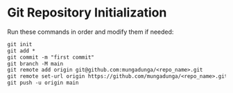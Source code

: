 # Git Repository Initialization

Run these commands in order and modify them if needed:

```txt
git init
git add *
git commit -m "first commit"
git branch -M main
git remote add origin git@github.com:mungadunga/<repo_name>.git
git remote set-url origin https://github.com/mungadunga/<repo_name>.git
git push -u origin main
```